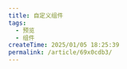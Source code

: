 ```yaml
---
title: 自定义组件
tags:
  - 预览
  - 组件
createTime: 2025/01/05 18:25:39
permalink: /article/69x0cdb3/
---
```


<CustomComponent />
